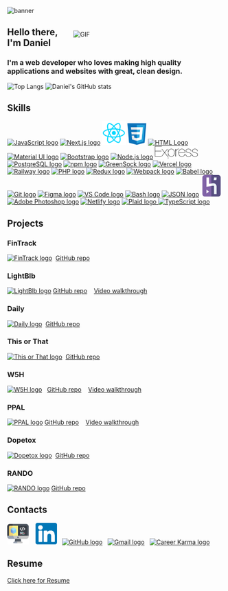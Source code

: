 ![banner](https://user-images.githubusercontent.com/72715781/109117441-dd31e880-76f6-11eb-9022-d462d1d5bf95.png)

<a href="https://dribbble.com/" target="_blank" rel="noreferrer"><img align="right" src="https://i.pinimg.com/originals/5c/8f/08/5c8f08b5fe55e12baae6fc54e46c343a.gif" width="350" style= "margin-top:24px;" alt="GIF"></a>

## Hello there, I'm Daniel

### I'm a web developer who loves making high quality applications and websites with great, clean design. 

![Top Langs](https://github-readme-stats.vercel.app/api/top-langs/?username=daniel-sungwon-lee&layout=compact) ![Daniel's GitHub stats](https://github-readme-stats.vercel.app/api?username=daniel-sungwon-lee&hide=stars,contribs&show_icons=true&theme=graywhite)

## Skills
<a href="https://developer.mozilla.org/en-US/docs/Web/JavaScript" target="_blank"><img src="https://upload.wikimedia.org/wikipedia/commons/9/99/Unofficial_JavaScript_logo_2.svg" width="50" alt="JavaScript logo"></a>
<a href="https://nextjs.org/" target="_blank"><img src="https://nextjs.org/static/favicon/favicon.ico" width="55" alt="Next.js logo"></a>
<a href="https://reactjs.org/" target="_blank"><img src="/some-icons/react-icon.svg" width="55" alt="React logo"></a>
<a href="https://developer.mozilla.org/en-US/docs/Web/CSS" target="_blank"><img src="/some-icons/css3.svg" width="44" alt="CSS logo"></a>
<a href="https://developer.mozilla.org/en-US/docs/Web/HTML" target="_blank"><img src="https://upload.wikimedia.org/wikipedia/commons/3/38/HTML5_Badge.svg" width="50" alt="HTML Logo"></a>
<a href="https://material-ui.com/" target="_blank"><img src="https://mui.com/static/icons/180x180.png" width="61" alt="Material UI logo"></a>
<a href="https://getbootstrap.com/" target="_blank"><img src="https://upload.wikimedia.org/wikipedia/commons/b/b2/Bootstrap_logo.svg" width="50" alt="Bootstrap logo"></a>
<a href="https://nodejs.org/en/" target="_blank"><img src="https://upload.wikimedia.org/wikipedia/commons/d/d9/Node.js_logo.svg" width="70" alt="Node.js logo"></a>
<a href="https://expressjs.com/" target="_blank"><img src="/some-icons/express.svg" width="100" alt="Express logo"></a>
<a href="https://www.postgresql.org/" target="_blank"><img src="https://upload.wikimedia.org/wikipedia/commons/2/29/Postgresql_elephant.svg" width="50" alt="PostgreSQL logo"></a>
<a href="https://docs.npmjs.com/" target="_blank"><img src="https://upload.wikimedia.org/wikipedia/commons/d/db/Npm-logo.svg" width="80" alt="npm logo"></a>
<a href="https://greensock.com/" target="_blank"><img src="https://greensock.com/uploads/monthly_2020_03/tweenmax.png.cf27916e926fbb328ff214f66b4c8429.png" width="55" alt="GreenSock logo"></a>
<a href="https://vercel.com/home" target="_blank"><img src="https://assets.vercel.com/image/upload/front/favicon/vercel/57x57.png" width="55" alt="Vercel logo"></a>
<a href="https://railway.app/" target="_blank"><img src="https://railway.app/brand/logo-light.svg" width="55" alt="Railway logo"></a>
<a href="https://www.php.net/" target="_blank"><img src="https://danielsungwonlee.netlify.app/images/php.png" width="75" alt="PHP logo"></a>
<a href="https://redux.js.org/" target="_blank"><img src="https://d33wubrfki0l68.cloudfront.net/0834d0215db51e91525a25acf97433051f280f2f/c30f5/img/redux.svg" width="60" alt="Redux logo"></a>
<a href="https://webpack.js.org/" target="_blank"><img src="https://webpack.js.org/icon-square-small.9e8aff7a67a5dd20.svg" width="60" alt="Webpack logo"></a>
<a href="https://babeljs.io/" target="_blank"><img src="https://upload.wikimedia.org/wikipedia/commons/0/02/Babel_Logo.svg" width="100" alt="Babel logo"></a>
<a href="https://git-scm.com/" target="_blank"><img src="https://upload.wikimedia.org/wikipedia/commons/3/3f/Git_icon.svg" width="50" alt="Git logo"></a>
<a href="https://www.figma.com/" target="_blank"><img src="https://upload.wikimedia.org/wikipedia/commons/3/33/Figma-logo.svg" width="35" alt="Figma logo"></a>
<a href="https://code.visualstudio.com/" target="_blank"><img src="https://upload.wikimedia.org/wikipedia/commons/9/9a/Visual_Studio_Code_1.35_icon.svg" width="50" alt="VS Code logo"></a>
<a href="https://www.gnu.org/software/bash/" target="_blank"><img src="https://upload.wikimedia.org/wikipedia/commons/4/4b/Bash_Logo_Colored.svg" width="50" alt="Bash logo"></a>
<a href="https://www.json.org/json-en.html" target="_blank"><img src="https://upload.wikimedia.org/wikipedia/commons/c/c9/JSON_vector_logo.svg" width="50" alt="JSON logo"></a>
<a href="https://www.heroku.com/" target="_blank"><img src="/some-icons/heroku.svg" width="50" alt="Heroku logo"></a>
<a href="https://www.photoshop.com/en" target="_blank"><img src="https://upload.wikimedia.org/wikipedia/commons/a/af/Adobe_Photoshop_CC_icon.svg" width="50" alt="Adobe Photoshop logo"></a> 
<a href="https://www.netlify.com/" target="_blank"><img src="https://app.netlify.com/favicon.ico" width="50" alt="Netlify logo"></a>
<a href="https://plaid.com/" target="_blank"><img src="https://danielsungwonlee.netlify.app/icons/plaid.svg" width="95" alt="Plaid logo">
<a href="https://www.typescriptlang.org/" target="_blank"><img src="https://danielsungwonlee.netlify.app/icons-colored/ts-logo.svg" width="55" alt="TypeScript logo"></a>

## Projects
  ### FinTrack
<a href="https://fintrack-beta.vercel.app/" target="_blank"><img src="https://danielsungwonlee.netlify.app/icons-colored/fintrack.svg" width="100" alt="FinTrack logo"></a> &nbsp;[GitHub repo](https://github.com/daniel-sungwon-lee/fintrack)
  ### LightBlb
<a href="https://lightblb.up.railway.app/" target="_blank"><img src="https://user-images.githubusercontent.com/72715781/111272029-49fe1b80-85ef-11eb-8977-a5b654963b63.png" width="100" alt="LightBlb logo"></a> [GitHub repo](https://github.com/daniel-sungwon-lee/LightBlb)&nbsp;&nbsp;&nbsp; [Video walkthrough](https://youtu.be/Gv7qISqOR9Q)
  ### Daily
<a href="https://daily.up.railway.app/" target="_blank"><img src="https://user-images.githubusercontent.com/72715781/116969827-c914e500-ac6b-11eb-987b-dd49c510e7db.png" width="100" alt="Daily logo"></a> &nbsp;[GitHub repo](https://github.com/daniel-sungwon-lee/daily)
  ### This or That
<a href="https://thisorthattt.netlify.app/" target="_blank"><img src="https://user-images.githubusercontent.com/72715781/123024225-921aa000-d38d-11eb-89e1-0efe194d067e.png" width="100" alt="This or That logo"></a> &nbsp;[GitHub repo](https://github.com/daniel-sungwon-lee/thisorthat)
  ### W5H
<a href="https://w5h.up.railway.app/" target="_blank"><img src="https://user-images.githubusercontent.com/72715781/109741772-9757a300-7b82-11eb-9aa3-830da62281fd.png" width="100" alt="W5H logo"></a>&nbsp;&nbsp; [GitHub repo](https://github.com/daniel-sungwon-lee/w5h)&nbsp;&nbsp;&nbsp; [Video walkthrough](https://youtu.be/dqO3EpFPPvc)
  ### PPAL
<a href="https://ppal.up.railway.app/" target="_blank"><img src="https://user-images.githubusercontent.com/72715781/108291189-ab44e300-7146-11eb-8baa-d61e9d01b015.png" width="100" alt="PPAL logo"></a> [GitHub repo](https://github.com/daniel-sungwon-lee/PPAL)&nbsp;&nbsp;&nbsp; [Video walkthrough](https://youtu.be/nHrbjpGZWAQ)
  ### Dopetox
<a href="https://dopetox.up.railway.app/" target="_blank"><img src="https://user-images.githubusercontent.com/72715781/113223304-b7d85300-923d-11eb-9fce-42db501edf63.png" width="100" alt="Dopetox logo"></a> &nbsp;[GitHub repo](https://github.com/daniel-sungwon-lee/Dopetox)
  ### RANDO
<a href="https://daniel-sungwon-lee.github.io/ajax-project/" target="_blank"><img src="https://user-images.githubusercontent.com/72715781/108329985-32fc1300-7182-11eb-8063-2d7ce3246414.png" width="100" alt="RANDO logo"></a> [GitHub repo](https://github.com/daniel-sungwon-lee/ajax-project)

## Contacts
<a href="https://danielsungwonlee.netlify.app/" target="_blank"><img src="some-icons/coding.svg" width="50" alt="Portfolio logo"></a>&nbsp;&nbsp;&nbsp;
<a href="https://www.linkedin.com/in/daniel-sungwon-lee/" target="_blank"><img src="/some-icons/linkedin.svg" width="50" alt="LinkedIn logo"></a>&nbsp;&nbsp;
<a href="https://github.com/daniel-sungwon-lee" target="_blank"><img src="https://github.githubassets.com/pinned-octocat.svg" width="50" alt="GitHub logo"></a>&nbsp;&nbsp;
<a href="mailto:danlee333@gmail.com"><img src="https://upload.wikimedia.org/wikipedia/commons/7/7e/Gmail_icon_%282020%29.svg" width="60" alt="Gmail logo"></a>&nbsp;&nbsp;
<a href="https://careerkarma.com/profile/cklfoslqxil7e0891ev469cc7/" target="_blank"><img src="https://res.cloudinary.com/practicaldev/image/fetch/s--O4Kb16Gw--/c_fill,f_auto,fl_progressive,h_320,q_auto,w_320/https://dev-to-uploads.s3.amazonaws.com/uploads/organization/profile_image/1763/371a1598-527f-4ff8-b032-c1db73c8ab76.png" width="45" alt="Career Karma logo"></a>

## Resume
[Click here for Resume](https://drive.google.com/file/d/15bjYYhUDaMKPosp0bxhC_7zjuXK-sVNP/view?usp=sharing)
